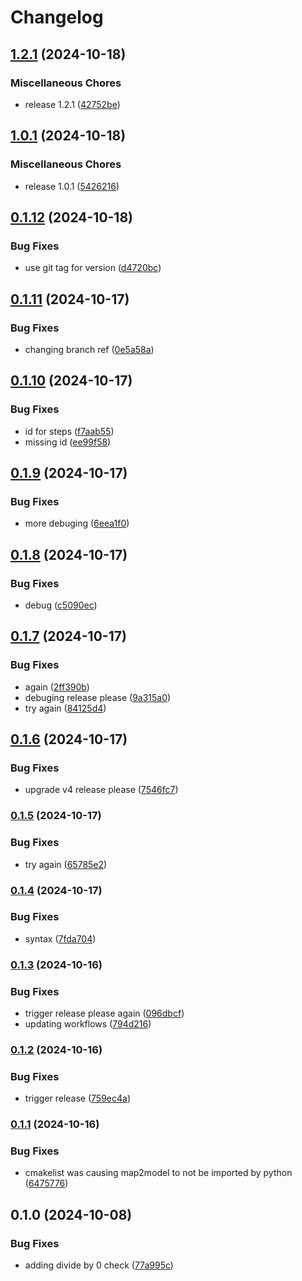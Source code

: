 # Changelog

## [1.2.1](https://github.com/Loop3D/map2model_cpp/compare/v1.0.1...v1.2.1) (2024-10-18)


### Miscellaneous Chores

* release 1.2.1 ([42752be](https://github.com/Loop3D/map2model_cpp/commit/42752be77e5176875ea8dc8a4760529c7aae002e))

## [1.0.1](https://github.com/Loop3D/map2model_cpp/compare/v0.1.12...v1.0.1) (2024-10-18)


### Miscellaneous Chores

* release 1.0.1 ([5426216](https://github.com/Loop3D/map2model_cpp/commit/5426216159b97a9a345234e103ace33d96f162c7))

## [0.1.12](https://github.com/Loop3D/map2model_cpp/compare/v0.1.11...v0.1.12) (2024-10-18)


### Bug Fixes

* use git tag for version ([d4720bc](https://github.com/Loop3D/map2model_cpp/commit/d4720bc37feb3861c55bde8da2ad08ba7c3b4bc0))

## [0.1.11](https://github.com/Loop3D/map2model_cpp/compare/v0.1.10...v0.1.11) (2024-10-17)


### Bug Fixes

* changing branch ref ([0e5a58a](https://github.com/Loop3D/map2model_cpp/commit/0e5a58a5e0d227b683bc39c799decdf77526c62b))

## [0.1.10](https://github.com/Loop3D/map2model_cpp/compare/v0.1.9...v0.1.10) (2024-10-17)


### Bug Fixes

* id for steps ([f7aab55](https://github.com/Loop3D/map2model_cpp/commit/f7aab55840166209e4be0e23fae95bc33d9132bc))
* missing id ([ee99f58](https://github.com/Loop3D/map2model_cpp/commit/ee99f58c2e416f1bc6c2821ecd04e69fa1dc54ec))

## [0.1.9](https://github.com/Loop3D/map2model_cpp/compare/v0.1.8...v0.1.9) (2024-10-17)


### Bug Fixes

* more debuging ([6eea1f0](https://github.com/Loop3D/map2model_cpp/commit/6eea1f09dbb95e9cc4868982e478e2db6ced1ff1))

## [0.1.8](https://github.com/Loop3D/map2model_cpp/compare/v0.1.7...v0.1.8) (2024-10-17)


### Bug Fixes

* debug ([c5090ec](https://github.com/Loop3D/map2model_cpp/commit/c5090ec170b42afc6a6deac2b0be9e1932f87fd5))

## [0.1.7](https://github.com/Loop3D/map2model_cpp/compare/v0.1.6...v0.1.7) (2024-10-17)


### Bug Fixes

* again ([2ff390b](https://github.com/Loop3D/map2model_cpp/commit/2ff390ba4f9bf9de6ce5e7cd7c31dfa769ee1292))
* debuging release please ([9a315a0](https://github.com/Loop3D/map2model_cpp/commit/9a315a0ec001ff3e2631f062bfdc2e3fdaf13a01))
* try again ([84125d4](https://github.com/Loop3D/map2model_cpp/commit/84125d4145482c045fdc0b78e30f32d4b7f9e635))

## [0.1.6](https://github.com/Loop3D/map2model_cpp/compare/v0.1.5...v0.1.6) (2024-10-17)


### Bug Fixes

* upgrade v4 release please ([7546fc7](https://github.com/Loop3D/map2model_cpp/commit/7546fc7b27d2301a501d8b78cfb825a0df1894b0))

### [0.1.5](https://www.github.com/Loop3D/map2model_cpp/compare/v0.1.4...v0.1.5) (2024-10-17)


### Bug Fixes

* try again ([65785e2](https://www.github.com/Loop3D/map2model_cpp/commit/65785e2998ec99e86e7bded659d3f77c056539f7))

### [0.1.4](https://www.github.com/Loop3D/map2model_cpp/compare/v0.1.3...v0.1.4) (2024-10-17)


### Bug Fixes

* syntax ([7fda704](https://www.github.com/Loop3D/map2model_cpp/commit/7fda704e5fa0ee9d9b07de49eb09448617a545f5))

### [0.1.3](https://www.github.com/Loop3D/map2model_cpp/compare/v0.1.2...v0.1.3) (2024-10-16)


### Bug Fixes

* trigger release please again ([096dbcf](https://www.github.com/Loop3D/map2model_cpp/commit/096dbcf0ceb57d0f3a17a6cb7491cf39d45dc5d2))
* updating workflows ([794d216](https://www.github.com/Loop3D/map2model_cpp/commit/794d21650f362c837b0c6a1a28c0715419633161))

### [0.1.2](https://www.github.com/Loop3D/map2model_cpp/compare/v0.1.1...v0.1.2) (2024-10-16)


### Bug Fixes

* trigger release ([759ec4a](https://www.github.com/Loop3D/map2model_cpp/commit/759ec4a29621663ce642fad309ded9e729de0df3))

### [0.1.1](https://www.github.com/Loop3D/map2model_cpp/compare/v0.1.0...v0.1.1) (2024-10-16)


### Bug Fixes

* cmakelist was causing map2model to not be imported by python ([6475776](https://www.github.com/Loop3D/map2model_cpp/commit/64757762ac352688a3fd18f15b62024b1d44ddab))

## 0.1.0 (2024-10-08)


### Bug Fixes

* adding divide by 0 check ([77a995c](https://www.github.com/Loop3D/map2model_cpp/commit/77a995cf402e29d1418d2f3d911ec6f35db22a51))
